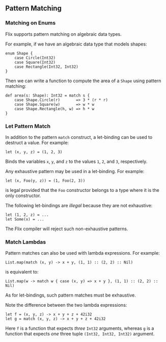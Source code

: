 ## Pattern Matching

### Matching on Enums

Flix supports pattern matching on algebraic data types. 

For example, if we have an algebraic data type that models shapes:

```flix
enum Shape {
    case Circle(Int32)
    case Square(Int32)
    case Rectangle(Int32, Int32)
}
```

Then we can write a function to compute the area of a `Shape` using pattern
matching:

```flix
def area(s: Shape): Int32 = match s {
    case Shape.Circle(r)       => 3 * (r * r)
    case Shape.Square(w)       => w * w
    case Shape.Rectangle(h, w) => h * w
}
```

### Let Pattern Match

In addition to the pattern `match` construct, a let-binding can be used to
destruct a value. For example:

```flix
let (x, y, z) = (1, 2, 3)
```

Binds the variables `x`, `y`, and `z` to the values `1`, `2`, and `3`,
respectively.

Any exhaustive pattern may be used in a let-binding. For example:

```flix
let (x, Foo(y, z)) = (1, Foo(2, 3))
```

is legal provided that the `Foo` constructor belongs to a type where it is the
only constructor.

The following let-bindings are *illegal* because they are not exhaustive:

```flix
let (1, 2, z) = ...
let Some(x) = ...
```

The Flix compiler will reject such non-exhaustive patterns.

### Match Lambdas

Pattern matches can also be used with lambda expressions. For example:

```flix
List.map(match (x, y) -> x + y, (1, 1) :: (2, 2) :: Nil)
```

is equivalent to:

```flix
List.map(w -> match w { case (x, y) => x + y }, (1, 1) :: (2, 2) :: Nil)
```

As for let-bindings, such pattern matches must be exhaustive.

Note the difference between the two lambda expressions:

```flix
let f = (x, y, z) -> x + y + z + 42i32
let g = match (x, y, z) -> x + y + z + 42i32
```

Here `f` is a function that expects *three* `Int32` arguments, whereas `g` is a
function that expects *one* three tuple `(Int32, Int32, Int32)` argument.
